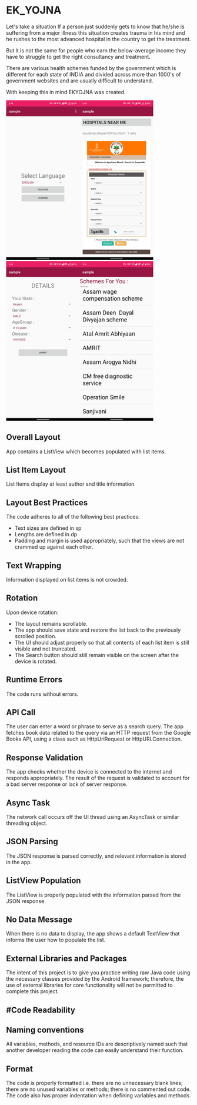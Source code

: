 # EK_YOJNA

Let's take a situation
If a person just suddenly gets to know that he/she is suffering from a major illness this situation creates trauma in his mind and he rushes to the most advanced hospital in the country to get the treatment.

But it is not the same for people who earn the below-average income they have to struggle to get the right consultancy and treatment.

There are various health schemes funded by the government which is different for each state of INDIA and divided across more than 1000's of government websites
and are usually difficult to understand.

With keeping this in mind EKYOJNA was created.


<img src="images/1.jpeg" width="200"><img src="images/2.jpeg" width="200">
<img src="images/3.jpeg" width="200"><img src="images/4.jpeg" width="200">



Overall Layout
--------------
App contains a ListView which becomes populated with list items.

List Item Layout
-----------------
List Items display at least author and title information.

Layout Best Practices
---------------------

The code adheres to all of the following best practices:
- Text sizes are defined in sp
- Lengths are defined in dp
- Padding and margin is used appropriately, such that the views are not crammed up against each other.


Text Wrapping
--------------

Information displayed on list items is not crowded.


Rotation
--------

Upon device rotation:

- The layout remains scrollable.
- The app should save state and restore the list back to the previously scrolled position.
- The UI should adjust properly so that all contents of each list item is still visible and not truncated.
- The Search button should still remain visible on the screen after the device is rotated.


Runtime Errors
--------------

The code runs without errors.


API Call
---------

The user can enter a word or phrase to serve as a search query. The app fetches book data related to the query via an HTTP request from the Google Books API, using a class such as HttpUriRequest or HttpURLConnection.


Response Validation
------------------

The app checks whether the device is connected to the internet and responds appropriately. The result of the request is validated to account for a bad server response or lack of server response.


Async Task
------------------

The network call occurs off the UI thread using an AsyncTask or similar threading object.


JSON Parsing
------------

The JSON response is parsed correctly, and relevant information is stored in the app.


ListView Population
-------------------

The ListView is properly populated with the information parsed from the JSON response.


No Data Message
---------------

When there is no data to display, the app shows a default TextView that informs the user how to populate the list.


External Libraries and Packages
--------------------------------

The intent of this project is to give you practice writing raw Java code using the necessary classes provided by the Android framework; therefore, the use of external libraries for core functionality will not be permitted to complete this project.



#Code Readability
-----------------


Naming conventions
------------------

All variables, methods, and resource IDs are descriptively named such that another developer reading the code can easily understand their function.


Format
------

The code is properly formatted i.e. there are no unnecessary blank lines; there are no unused variables or methods; there is no commented out code.
The code also has proper indentation when defining variables and methods.

